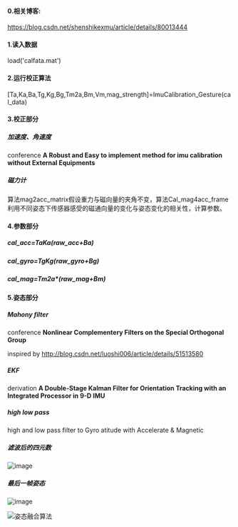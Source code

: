 #### 0.相关博客:

https://blog.csdn.net/shenshikexmu/article/details/80013444

#### 1.读入数据

 load('calfata.mat')

#### 2.运行校正算法

   [Ta,Ka,Ba,Tg,Kg,Bg,Tm2a,Bm,Vm,mag_strength]=ImuCalibration_Gesture(cal_data)


#### 3.校正部分

##### 加速度、角速度
   conference  **A Robust and Easy to implement method for imu calibration without External Equipments**
##### 磁力计
   算法mag2acc_matrix假设重力与磁向量的夹角不变，算法Cal_mag4acc_frame利用不同姿态下传感器感受的磁通向量的变化与姿态变化的相关性，计算参数。

#### 4.参数部分

#####  cal_acc=Ta*Ka*(raw_acc+Ba)
#####  cal_gyro=Tg*Kg*(raw_gyro+Bg)
#####  cal_mag=Tm2a*(raw_mag+Bm)
   
#### 5.姿态部分

 #####  Mahony filter
   conference **Nonlinear Complementery Filters on the Special Orthogonal Group**
   
   inspired by    http://blog.csdn.net/luoshi006/article/details/51513580
 #####  EKF
   derivation **A Double-Stage Kalman Filter for Orientation Tracking with an Integrated Processor in 9-D IMU**
 #####  high low pass
   high and low pass filter to Gyro atitude with Accelerate & Magnetic
 ##### 滤波后的四元数
![image](https://github.com/shenshikexmu/IMUCalibration-Gesture/blob/master/filter.jpg)
##### 最后一帧姿态
![image](https://github.com/shenshikexmu/IMUCalibration-Gesture/blob/master/gesture.jpg)


   ![姿态融合算法](https://img-blog.csdn.net/20180525145419843?watermark/2/text/aHR0cHM6Ly9ibG9nLmNzZG4ubmV0L3NoZW5zaGlrZXhtdQ==/font/5a6L5L2T/fontsize/400/fill/I0JBQkFCMA==/dissolve/10)
